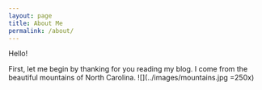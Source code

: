 ```yaml
---
layout: page
title: About Me
permalink: /about/
---
```


Hello!

First, let me begin by thanking for you reading my blog. I come from the beautiful mountains of North Carolina. ![](../images/mountains.jpg =250x)

